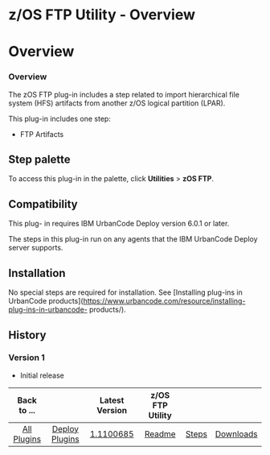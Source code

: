 
z/OS FTP Utility - Overview
===========================

# Overview



### Overview




  The zOS FTP plug-in includes a step related to import hierarchical file system (HFS) artifacts from 
another z/OS logical partition (LPAR). 


This plug-in includes one step:


* FTP Artifacts



Step palette
------------



To access this plug-in in the palette, click **Utilities** > **zOS FTP**.


Compatibility
-------------


This plug-
in requires IBM UrbanCode Deploy version 6.0.1 or later.


The steps in this plug-in run on any agents that the IBM 
UrbanCode Deploy server supports.


Installation
------------


No special steps are required for installation. See 
[Installing plug-ins in UrbanCode products](https://www.urbancode.com/resource/installing-plug-ins-in-urbancode-
products/).


History
-------


### Version 1


* Initial release








|Back to ...||Latest Version|z/OS FTP Utility |||
| :---: | :---: | :---: | :---: | :---: | :---: |
|[All Plugins](../../index.md)|[Deploy Plugins](../README.md)|[1.1100685](https://raw.githubusercontent.com/UrbanCode/IBM-UCD-PLUGINS/main/files/zos-ftp/zos-ftp-1.1100685.zip)|[Readme](README.md)|[Steps](steps.md)|[Downloads](downloads.md)|
